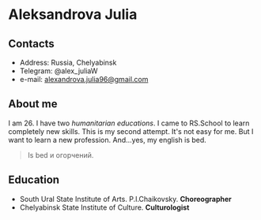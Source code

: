 # **Aleksandrova Julia**
## **Contacts**
* Address: Russia, Chelyabinsk
* Telegram: @alex_juliaW
* e-mail: alexandrova.julia96@gmail.com
## **About me**
I am 26. I have two *humanitarian educations*. I came to RS.School to learn completely new skills. This is my second attempt. It's not easy for me. But I want to learn a new profession. And...yes, my english is bed. 
> Is bed и огорчений.
## **Education** 
* South Ural State Institute of Arts. P.I.Chaikovsky.
**Choreographer**
* Chelyabinsk State Institute of Culture.
**Culturologist**
